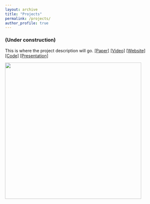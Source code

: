 ```yaml
---
layout: archive
title: "Projects"
permalink: /projects/
author_profile: true
---
```

### (Under construction) 
This is where the project description will go.
[[Paper]](https://arxiv.org/) [[Video]](https://www.youtube.com/) [[Website]](https://sites.google.com/) [[Code]](https://github.com/) [[Presentation]](https://www.youtube.com/)                 

<img src="/images/trait_opening.png" width="450" /> 